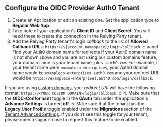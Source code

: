 ## Configure the OIDC Provider Auth0 Tenant
1. Create an Application or edit an existing one. Set the application type to **Regular Web App**.
2. Take note of your application's **Client ID** and **Client Secret**. You will need these to create the connection in the Relying Party tenant.
3. Add the Relying Party tenant's login <dfn data-key="callback">callback</dfn> to the list of **Allowed Callback URLs**: `https://${account.namespace}/login/callback`
::: panel Find your Auth0 domain name for redirects
If your Auth0 domain name is not shown above and you are not using our custom domains feature, your domain name is your tenant name, plus `.auth0.com`. For example, if your tenant name were `exampleco-enterprises`, your Auth0 domain name would be `exampleco-enterprises.auth0.com` and your redirect URI would be `https://exampleco-enterprises.auth0.com/login/callback`.

If you are using [custom domains](/custom-domains), your <dfn data-key="callback">redirect URI</dfn> will have the following format: `https://<YOUR CUSTOM DOMAIN>/login/callback`.
:::
4. Make sure that the **OIDC-Conformant** toggle in the **OAuth** tab under the application's **Advance Settings** is turned **off**.
5. Make sure that the tenant has the **Legacy User Profile** toggle enabled under the **Migrations** section of the [Tenant Advanced Settings](${manage_url}/#/tenant/advanced). If you don't see this toggle for your tenant, please open a support case to request this feature to be enabled.
